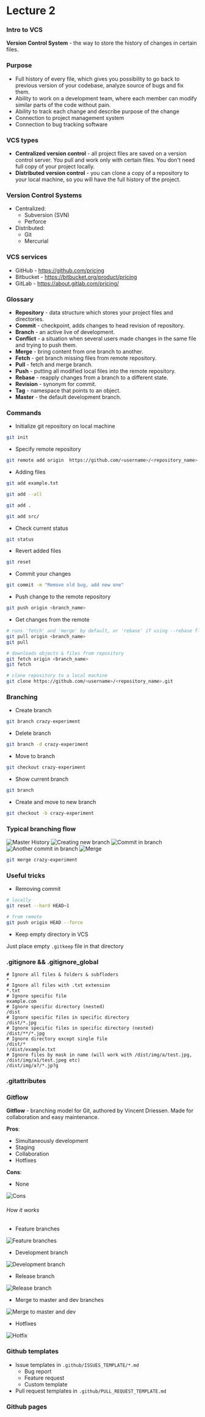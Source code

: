 # Lecture 2

### Intro to VCS

**Version Control System** - the way to store the history of changes in certain files.


### Purpose
- Full history of every file, which gives you possibility to go back to previous version of your codebase, analyze source of bugs and fix them.
- Ability to work on a development team, where each member can modify similar parts of the code without pain.
- Ability to track each change and describe purpose of the change
- Connection to project management system
- Connection to bug tracking software

### VCS types
- **Centralized version control** - all project files are saved on a version control server. You pull and work only with certain files. You don't need full copy of your project locally.
- **Distributed version control** - you can clone a copy of a repository to your local machine, so you will have the full history of the project.

### Version Control Systems
- Centralized:
  - Subversion (SVN)
  - Perforce
- Distributed:
  - Git
  - Mercurial

### VCS services
- GitHub - https://github.com/pricing
- Bitbucket - https://bitbucket.org/product/pricing
- GitLab - https://about.gitlab.com/pricing/

### Glossary
- **Repository** - data structure which stores your project files and directories.
- **Commit** - checkpoint, adds changes to head revision of repository.
- **Branch** - an active live of development.
- **Conflict** - a situation when several users made changes in the same file and trying to push them.
- **Merge** - bring content from one branch to another.
- **Fetch** - get branch missing files from remote repository.
- **Pull** - fetch and merge branch.
- **Push** - putting all modified local files into the remote repository.
- **Rebase** - reapply changes from a branch to a different state.
- **Revision** - synonym for commit.
- **Tag** - namespace that points to an object.
- **Master** - the default development branch.

### Commands

- Initialize git repository on local machine

```bash
git init
```

- Specify remote repository

```bash
git remote add origin  https://github.com/<username>/<repository_name>.git
```

- Adding files

```bash
git add example.txt
```

```bash
git add --all
```

```bash
git add .
```

```bash
git add src/
```

- Check current status

```bash
git status
```

- Revert added files

```bash
git reset
```

- Commit your changes

```bash
git commit -m "Remove old bug, add new one"
```

- Push change to the remote repository

```bash
git push origin <branch_name>
```

- Get changes from the remote

```bash
# runs 'fetch' and 'merge' by default, or 'rebase' if using --rebase flag
git pull origin <branch_name>
git pull
```

```bash
# downloads objects & files from repository
git fetch origin <branch_name>
git fetch
```

```bash
# clone repository to a local machine
git clone https://github.com/<username>/<repository_name>.git
```

### Branching

- Create branch

```bash
git branch crazy-experiment
```

- Delete branch

```bash
git branch -d crazy-experiment
```

- Move to branch

```bash
git checkout crazy-experiment
```

- Show current branch

```bash
git branch
```

- Create and move to new branch

```bash
git checkout -b crazy-experiment
```

### Typical branching flow

![Master History](master-history.jpg ':size=500x200')
![Creating new branch](experiment.jpg ':size=500x320')
![Commit in branch](commit-in-branch.jpg ':size=500x360')
![Another commit in branch](one-more-commit-in-branch.jpg ':size=500x300')
![Merge](merge.jpg ':size=500x250')

```bash
git merge crazy-experiment
```

### Useful tricks

- Removing commit

```bash
# locally
git reset --hard HEAD~1
```

```bash
# from remote
git push origin HEAD --force
```

- Keep empty directory in VCS

Just place empty `.gitkeep` file in that directory


### .gitignore && .gitignore_global

```
# Ignore all files & folders & subfloders
*
# Ignore all files with .txt extension
*.txt
# Ignore specific file
example.com
# Ignore specific directory (nested)
/dist
# Ignore specific files in specific directory
/dist/*.jpg
# Ignore specific files in specific directory (nested)
/dist/**/*.jpg
# Ignore directory except single file
/dist/*
!/dist/example.txt
# Ignore files by mask in name (will work with /dist/img/a/test.jpg, /dist/img/a1/test.jpeg etc)
/dist/img/a?/*.jp?g
```

### .gitattributes

### Gitflow

**Gitflow** - branching model for Git, authored by Vincent Driessen. Made for collaboration and easy maintenance.

**Pros**:
- Simultaneously development
- Staging
- Collaboration
- Hotfixes

**Cons**:
- None

![Cons](none-cons.gif ':size=500x250')


###### How it works

- Feature branches

![Feature branches](feature-branches.png)

- Development branch

![Development branch](development-branch.png)

- Release branch

![Release branch](release-branch.png)

- Merge to master and dev branches

![Merge to master and dev](merge-to-master-dev.png)

- Hotfixes

![Hotfix](hotfixes.png)

### Github templates

- Issue templates in `.github/ISSUES_TEMPLATE/*.md`
  - Bug report
  - Feature request
  - Custom template
- Pull request templates in `.github/PULL_REQUEST_TEMPLATE.md`

### Github pages
